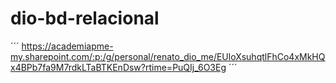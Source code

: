 # dio-bd-relacional

´´´
https://academiapme-my.sharepoint.com/:p:/g/personal/renato_dio_me/EUloXsuhqtlFhCo4xMkHQx4BPb7fa9M7rdkLTaBTKEnDsw?rtime=PuQIj_6O3Eg
´´´
